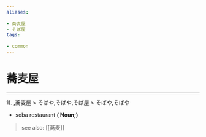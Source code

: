 ```yaml
---
aliases:
    
- 蕎麦屋
- そば屋
tags:
    
- common
---
```


# 蕎麦屋
---
1).
,蕎麦屋 > そばや,そばや,そば屋 > そばや,そばや

- soba restaurant
**( Noun;)**
> see also:  [[蕎麦]]
            